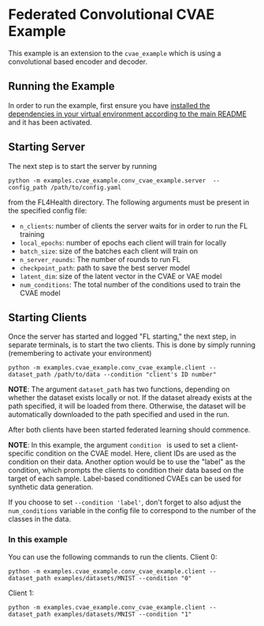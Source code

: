 # Federated Convolutional CVAE Example
This example is an extension to the `cvae_example` which is using a convolutional based encoder and decoder.


## Running the Example
In order to run the example, first ensure you have [installed the dependencies in your virtual environment according to the main README](/README.md#development-requirements) and it has been activated.

## Starting Server

The next step is to start the server by running
```
python -m examples.cvae_example.conv_cvae_example.server  --config_path /path/to/config.yaml
```
from the FL4Health directory. The following arguments must be present in the specified config file:
* `n_clients`: number of clients the server waits for in order to run the FL training
* `local_epochs`: number of epochs each client will train for locally
* `batch_size`: size of the batches each client will train on
* `n_server_rounds`: The number of rounds to run FL
* `checkpoint_path`: path to save the best server model
* `latent_dim`: size of the latent vector in the CVAE or VAE model
* `num_conditions`: The total number of the conditions used to train the CVAE model

## Starting Clients

Once the server has started and logged "FL starting," the next step, in separate terminals, is to start the two
clients. This is done by simply running (remembering to activate your environment)
```
python -m examples.cvae_example.conv_cvae_example.client --dataset_path /path/to/data --condition "client's ID number"
```
**NOTE**: The argument `dataset_path` has two functions, depending on whether the dataset exists locally or not. If
the dataset already exists at the path specified, it will be loaded from there. Otherwise, the dataset will be
automatically downloaded to the path specified and used in the run.

After both clients have been started federated learning should commence.

**NOTE**: In this example, the argument `condition ` is used to set a client-specific condition on the CVAE model. Here, client IDs are used as the condition on their data. Another option would be to use the  "label" as the condition, which prompts the clients to condition their data based on the target of each sample. Label-based conditioned CVAEs can be used for synthetic data generation.

If you choose to set `--condition 'label'`, don't forget to also adjust the `num_conditions` variable in the config file to correspond to the number of the classes in the data.

### In this example
You can use the following commands to run the clients.
Client 0:
```
python -m examples.cvae_example.conv_cvae_example.client --dataset_path examples/datasets/MNIST --condition "0"
```
Client 1:
```
python -m examples.cvae_example.conv_cvae_example.client --dataset_path examples/datasets/MNIST --condition "1"
```
